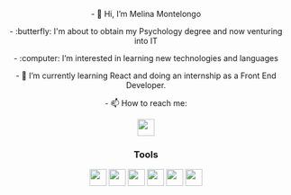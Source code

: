 <div align="center">
  <p>- 👋 Hi, I’m Melina Montelongo</p>
  <p>- :butterfly: I'm about to obtain my Psychology degree and now venturing into IT</p>
  <p>- :computer: I’m interested in learning new technologies and languages</p>
  <p>- 🌱 I’m currently learning React and doing an internship as a Front End Developer.</p>
<p>- 📫 How to reach me:</p> <a href= "https://www.linkedin.com/in/melina-montelongo/"><img src="https://cdn.jsdelivr.net/gh/devicons/devicon/icons/linkedin/linkedin-original.svg" style="width:30px; height: 30px"/><a/>
</div>
  
<div align="center">
<h3>Tools</h3>
<img src="https://cdn.jsdelivr.net/gh/devicons/devicon/icons/javascript/javascript-original.svg" style="width:30px; height:30px;"/>
<img src="https://cdn.jsdelivr.net/gh/devicons/devicon/icons/html5/html5-original.svg" style="width:30px; height:30px;"/>
<img src="https://cdn.jsdelivr.net/gh/devicons/devicon/icons/css3/css3-original.svg" style="width:30px; height:30px;"/>
<img src="https://cdn.jsdelivr.net/gh/devicons/devicon/icons/bootstrap/bootstrap-original.svg" style="width:30px; height:30px;"/>
<img src="https://cdn.jsdelivr.net/gh/devicons/devicon/icons/react/react-original.svg" style="width:30px; height:30px;"/>
<img src="https://cdn.jsdelivr.net/gh/devicons/devicon/icons/postgresql/postgresql-plain.svg" style="width:30px; height:30px;"/>
</div>
<!---
melinamontelongo/melinamontelongo is a ✨ special ✨ repository because its `README.md` (this file) appears on your GitHub profile.
You can click the Preview link to take a look at your changes.
--->
